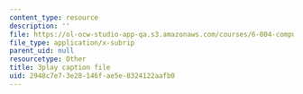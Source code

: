 ```yaml
---
content_type: resource
description: ''
file: https://ol-ocw-studio-app-qa.s3.amazonaws.com/courses/6-004-computation-structures-spring-2017/2948c7e73e28146fae5e8324122aafb0_IbKCGrVGpco.srt
file_type: application/x-subrip
parent_uid: null
resourcetype: Other
title: 3play caption file
uid: 2948c7e7-3e28-146f-ae5e-8324122aafb0
---
```

